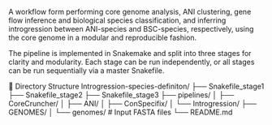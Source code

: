 A workflow form performing core genome analysis, ANI clustering, gene flow inference and biological species classification,
and inferring introgression between ANI-species and BSC-species, respectively, using the core genome in a modular and reproducible fashion.

The pipeline is implemented in Snakemake and split into three stages for clarity
and modularity. Each stage can be run independently, or all stages can be run sequentially
via a master Snakefile.

📂 Directory Structure
Introgression-species-definiton/
├── Snakefile_stage1
├── Snakefile_stage2
├── Snakefile_stage3
├── pipelines/
│   ├── CoreCruncher/
│   ├── ANI/
│   ├── ConSpecifix/
│   └── Introgression/
├── GENOMES/
│   └── genomes/   # Input FASTA files
└── README.md


